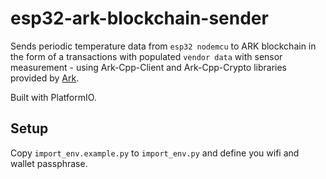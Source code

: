 # esp32-ark-blockchain-sender

Sends periodic temperature data from `esp32 nodemcu` to ARK blockchain in the form of a transactions with populated `vendor data` with sensor measurement - using Ark-Cpp-Client and Ark-Cpp-Crypto libraries provided by [Ark](https://ark.io).

Built with PlatformIO.

## Setup

Copy `import_env.example.py` to `import_env.py` and define you wifi and wallet passphrase.
